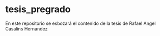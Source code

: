 # tesis_pregrado
En este repositorio se esbozará el contenido de la tesis de Rafael Angel Casalins Hernandez
